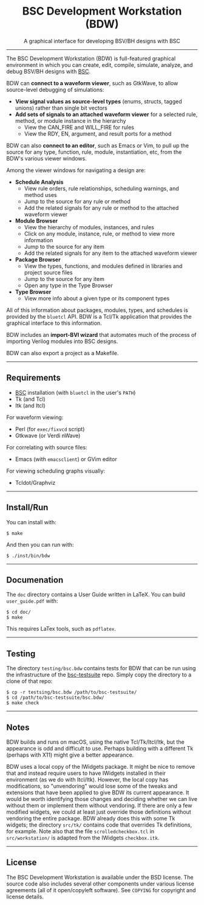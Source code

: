 <div class="title-block" style="text-align: center;" align="center">

# BSC Development Workstation (BDW)

A graphical interface for developing BSV/BH designs with BSC

---

</div>

The BSC Development Workstation (BDW) is full-featured graphical
environment in which you can create, edit, compile, simulate,
analyze, and debug BSV/BH designs with [BSC].

BDW can **connect to a waveform viewer**, such as GtkWave, to allow
source-level debugging of simulations:
* **View signal values as source-level types**
  (enums, structs, tagged unions) rather than single bit vectors
* **Add sets of signals to an attached waveform viewer**
  for a selected rule, method, or module instance in the hierarchy
  * View the CAN_FIRE and WILL_FIRE for rules
  * View the RDY, EN, argument, and result ports for a method

BDW can also **connect to an editor**, such as Emacs or Vim, to
pull up the source for any type, function, rule, module,
instantiation, etc, from the BDW's various viewer windows.

Among the viewer windows for navigating a design are:

* **Schedule Analysis**
  * View rule orders, rule relationships, scheduling warnings, and method uses
  * Jump to the source for any rule or method
  * Add the related signals for any rule or method to the attached waveform viewer
* **Module Browser**
  * View the hierarchy of modules, instances, and rules
  * Click on any module, instance, rule, or method to view more information
  * Jump to the source for any item
  * Add the related signals for any item to the attached waveform viewer
* **Package Browser**
  * View the types, functions, and modules defined in libraries and project source files
  * Jump to the source for any item
  * Open any type in the Type Browser 
* **Type Browser**
  * View more info about a given type or its component types

All of this information about packages, modules, types, and schedules
is provided by the `bluetcl` API. BDW is a Tcl/Tk application that provides
the graphical interface to this information.

BDW includes an **import-BVI wizard** that automates much of the process
of importing Verilog modules into BSC designs.

BDW can also export a project as a Makefile.

[bsc]: https://github.com/B-Lang-org/bsc

---

## Requirements

* [BSC] installation (with `bluetcl` in the user's `PATH`)
* Tk (and Tcl)
* Itk (and Itcl)

For waveform viewing:
* Perl (for `exec/fixvcd` script)
* Gtkwave (or Verdi nWave)

For correlating with source files:
* Emacs (with `emacsclient`) or GVim editor

For viewing scheduling graphs visually:
* Tcldot/Graphviz

---

## Install/Run

You can install with:

    $ make

And then you can run with:

    $ ./inst/bin/bdw

---

## Documenation

The `doc` directory contains a User Guide written in LaTeX.
You can build `user_guide.pdf` with:

    $ cd doc/
    $ make

This requires LaTex tools, such as `pdflatex`.

---

## Testing

The directory `testing/bsc.bdw` contains tests for BDW that can be run
using the infrastructure of the [bsc-testsuite] repo.  Simply copy the
directory to a clone of that repo:

    $ cp -r testsing/bsc.bdw /path/to/bsc-testsuite/
    $ cd /path/to/bsc-testsuite/bsc.bdw/
    $ make check

[bsc-testsuite]: https://github.com/B-Lang-org/bsc-testsuite

---

## Notes

BDW builds and runs on macOS, using the native Tcl/Tk/Itcl/Itk, but
the appearance is odd and difficult to use.  Perhaps building with a
different Tk (perhaps with X11) might give a better appearance.

BDW uses a local copy of the IWidgets package.
It might be nice to remove that and instead require users to have
IWidgets installed in their environment (as we do with Itcl/Itk).
However, the local copy has modifications, so "unvendoring" would
lose some of the tweaks and extensions that have been applied to
give BDW its current appearance.
It would be worth identifying those changes and deciding whether
we can live without them or implement them without vendoring.
If there are only a few modified widgets, we could at least just
override those definitions without vendoring the entire package.
BDW already does this with some Tk widgets; the directory `src/tk/`
contains code that overrides Tk definitions, for example.
Note also that the file `scrolledcheckbox.tcl` in `src/workstation/`
is adapted from the IWidgets `checkbox.itk`.

---

## License

The BSC Development Workstation is available under the BSD license.
The source code also includes several other components under various
license agreements (all of it open/copyleft software).
See `COPYING` for copyright and license details.
